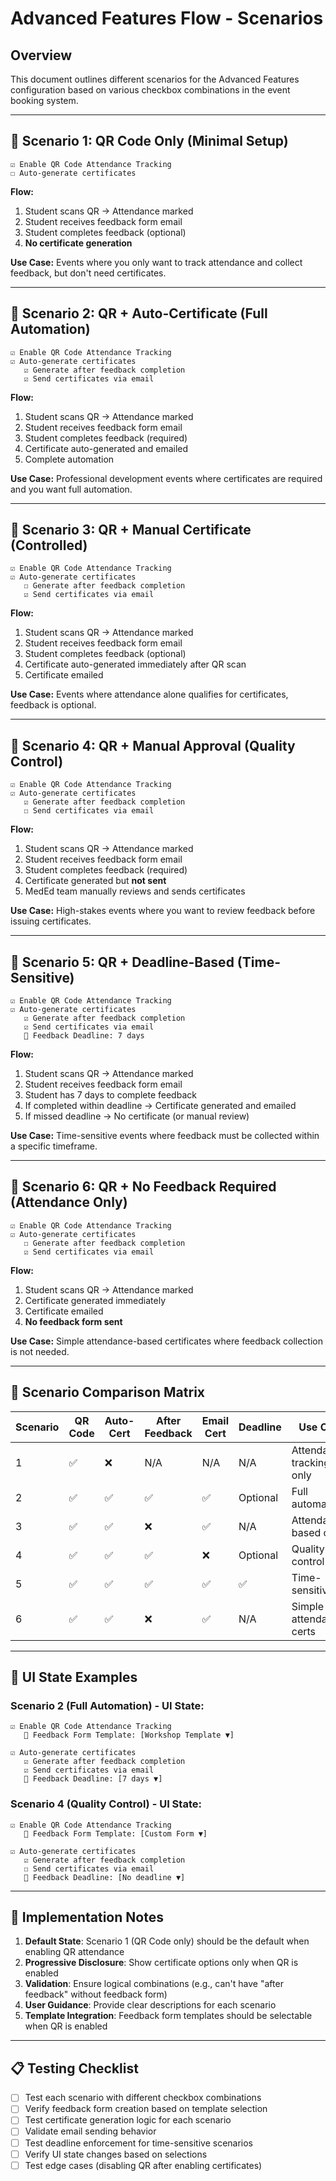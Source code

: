 # Advanced Features Flow - Scenarios

## Overview
This document outlines different scenarios for the Advanced Features configuration based on various checkbox combinations in the event booking system.

---

## 🎯 Scenario 1: QR Code Only (Minimal Setup)
```
☑️ Enable QR Code Attendance Tracking
☐ Auto-generate certificates
```

**Flow:**
1. Student scans QR → Attendance marked
2. Student receives feedback form email
3. Student completes feedback (optional)
4. **No certificate generation**

**Use Case:** Events where you only want to track attendance and collect feedback, but don't need certificates.

---

## 🎯 Scenario 2: QR + Auto-Certificate (Full Automation)
```
☑️ Enable QR Code Attendance Tracking  
☑️ Auto-generate certificates
   ☑️ Generate after feedback completion
   ☑️ Send certificates via email
```

**Flow:**
1. Student scans QR → Attendance marked
2. Student receives feedback form email
3. Student completes feedback (required)
4. Certificate auto-generated and emailed
5. Complete automation

**Use Case:** Professional development events where certificates are required and you want full automation.

---

## 🎯 Scenario 3: QR + Manual Certificate (Controlled)
```
☑️ Enable QR Code Attendance Tracking
☑️ Auto-generate certificates
   ☐ Generate after feedback completion
   ☑️ Send certificates via email
```

**Flow:**
1. Student scans QR → Attendance marked
2. Student receives feedback form email
3. Student completes feedback (optional)
4. Certificate auto-generated immediately after QR scan
5. Certificate emailed

**Use Case:** Events where attendance alone qualifies for certificates, feedback is optional.

---

## 🎯 Scenario 4: QR + Manual Approval (Quality Control)
```
☑️ Enable QR Code Attendance Tracking
☑️ Auto-generate certificates
   ☑️ Generate after feedback completion
   ☐ Send certificates via email
```

**Flow:**
1. Student scans QR → Attendance marked
2. Student receives feedback form email
3. Student completes feedback (required)
4. Certificate generated but **not sent**
5. MedEd team manually reviews and sends certificates

**Use Case:** High-stakes events where you want to review feedback before issuing certificates.

---

## 🎯 Scenario 5: QR + Deadline-Based (Time-Sensitive)
```
☑️ Enable QR Code Attendance Tracking
☑️ Auto-generate certificates
   ☑️ Generate after feedback completion
   ☑️ Send certificates via email
   📅 Feedback Deadline: 7 days
```

**Flow:**
1. Student scans QR → Attendance marked
2. Student receives feedback form email
3. Student has 7 days to complete feedback
4. If completed within deadline → Certificate generated and emailed
5. If missed deadline → No certificate (or manual review)

**Use Case:** Time-sensitive events where feedback must be collected within a specific timeframe.

---

## 🎯 Scenario 6: QR + No Feedback Required (Attendance Only)
```
☑️ Enable QR Code Attendance Tracking
☑️ Auto-generate certificates
   ☐ Generate after feedback completion
   ☑️ Send certificates via email
```

**Flow:**
1. Student scans QR → Attendance marked
2. Certificate generated immediately
3. Certificate emailed
4. **No feedback form sent**

**Use Case:** Simple attendance-based certificates where feedback collection is not needed.

---

## 🔄 Scenario Comparison Matrix

| Scenario | QR Code | Auto-Cert | After Feedback | Email Cert | Deadline | Use Case |
|----------|---------|-----------|----------------|------------|----------|----------|
| 1 | ✅ | ❌ | N/A | N/A | N/A | Attendance tracking only |
| 2 | ✅ | ✅ | ✅ | ✅ | Optional | Full automation |
| 3 | ✅ | ✅ | ❌ | ✅ | N/A | Attendance-based certs |
| 4 | ✅ | ✅ | ✅ | ❌ | Optional | Quality control |
| 5 | ✅ | ✅ | ✅ | ✅ | ✅ | Time-sensitive |
| 6 | ✅ | ✅ | ❌ | ✅ | N/A | Simple attendance certs |

---

## 🎨 UI State Examples

### Scenario 2 (Full Automation) - UI State:
```
☑️ Enable QR Code Attendance Tracking
   📝 Feedback Form Template: [Workshop Template ▼]
   
☑️ Auto-generate certificates
   ☑️ Generate after feedback completion
   ☑️ Send certificates via email
   📅 Feedback Deadline: [7 days ▼]
```

### Scenario 4 (Quality Control) - UI State:
```
☑️ Enable QR Code Attendance Tracking
   📝 Feedback Form Template: [Custom Form ▼]
   
☑️ Auto-generate certificates
   ☑️ Generate after feedback completion
   ☐ Send certificates via email
   📅 Feedback Deadline: [No deadline ▼]
```

---

## 🚀 Implementation Notes

1. **Default State**: Scenario 1 (QR Code only) should be the default when enabling QR attendance
2. **Progressive Disclosure**: Show certificate options only when QR is enabled
3. **Validation**: Ensure logical combinations (e.g., can't have "after feedback" without feedback form)
4. **User Guidance**: Provide clear descriptions for each scenario
5. **Template Integration**: Feedback form templates should be selectable when QR is enabled

---

## 📋 Testing Checklist

- [ ] Test each scenario with different checkbox combinations
- [ ] Verify feedback form creation based on template selection
- [ ] Test certificate generation logic for each scenario
- [ ] Validate email sending behavior
- [ ] Test deadline enforcement for time-sensitive scenarios
- [ ] Verify UI state changes based on selections
- [ ] Test edge cases (disabling QR after enabling certificates)
